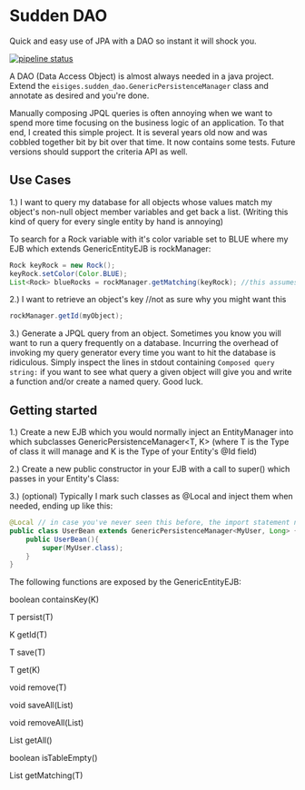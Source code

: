 # Sudden DAO

Quick and easy use of JPA with a DAO so instant it will shock you.

[![pipeline status](https://gitlab.mccollum.enterprises/smccollum/genericentityejb/badges/master/pipeline.svg)](http://gitlab.mccollum.enterprises/smccollum/genericentityejb/pipelines)

A DAO (Data Access Object) is almost always needed in a java project. Extend the `eisiges.sudden_dao.GenericPersistenceManager` class and annotate as desired and you're done.

Manually composing JPQL queries is often annoying when we want to spend more time focusing on the business logic of an application. To that end, I created this simple project. It is several years old now and was cobbled together bit by bit over that time. It now contains some tests. Future versions should support the criteria API as well.

## Use Cases

1.) I want to query my database for all objects whose values match my object's non-null object member variables and get back a list. (Writing this kind of query for every single entity by hand is annoying)

To search for a Rock variable with it's color variable set to BLUE where my EJB which extends GenericEntityEJB is rockManager:
```java
Rock keyRock = new Rock();
keyRock.setColor(Color.BLUE);
List<Rock> blueRocks = rockManager.getMatching(keyRock); //this assumes any other member variables in this class are null
```

2.) I want to retrieve an object's key //not as sure why you might want this
```java
rockManager.getId(myObject);
```

3.) Generate a JPQL query from an object. Sometimes you know you will want to run a query frequently on a database. Incurring the overhead of invoking my query generator every time you want to hit the database is ridiculous. Simply inspect the lines in stdout containing `Composed query string:` if you want to see what query a given object will give you and write a function and/or create a named query. Good luck.

## Getting started

1.) Create a new EJB which you would normally inject an EntityManager into which subclasses GenericPersistenceManager<T, K> (where T is the Type of class it will manage and K is the Type of your Entity's @Id field)

2.) Create a new public constructor in your EJB with a call to super() which passes in your Entity's Class:

3.) (optional) Typically I mark such classes as @Local and inject them when needed, ending up like this:
```java
@Local // in case you've never seen this before, the import statement needs javax.ejb.Local
public class UserBean extends GenericPersistenceManager<MyUser, Long> { // MyUser is the entity being managed and Long is the type of primary key
	public UserBean(){
		super(MyUser.class);
	}
}
```

The following functions are exposed by the GenericEntityEJB:

boolean containsKey(K)

T persist(T)

K getId(T)

T save(T)

T get(K)

void remove(T)

void saveAll(List<T>)

void removeAll(List<T>)

List<T> getAll()

boolean isTableEmpty()

List<T> getMatching(T)


